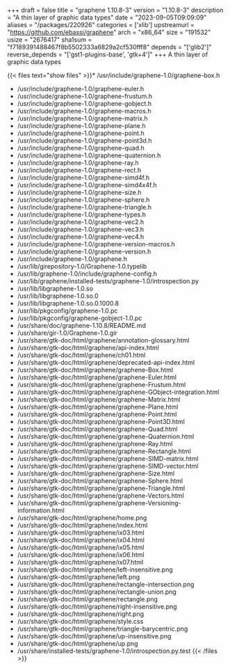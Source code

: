 +++
draft = false
title = "graphene 1.10.8-3"
version = "1.10.8-3"
description = "A thin layer of graphic data types"
date = "2023-09-05T09:09:09"
aliases = "/packages/220926"
categories = ['xlib']
upstreamurl = "https://github.com/ebassi/graphene"
arch = "x86_64"
size = "191532"
usize = "2676417"
sha1sum = "f7189391488467f8b5502333a6829a2cf530fff8"
depends = "['glib2']"
reverse_depends = "['gst1-plugins-base', 'gtk+4']"
+++
A thin layer of graphic data types

{{< files text="show files" >}}* /usr/include/graphene-1.0/graphene-box.h
* /usr/include/graphene-1.0/graphene-euler.h
* /usr/include/graphene-1.0/graphene-frustum.h
* /usr/include/graphene-1.0/graphene-gobject.h
* /usr/include/graphene-1.0/graphene-macros.h
* /usr/include/graphene-1.0/graphene-matrix.h
* /usr/include/graphene-1.0/graphene-plane.h
* /usr/include/graphene-1.0/graphene-point.h
* /usr/include/graphene-1.0/graphene-point3d.h
* /usr/include/graphene-1.0/graphene-quad.h
* /usr/include/graphene-1.0/graphene-quaternion.h
* /usr/include/graphene-1.0/graphene-ray.h
* /usr/include/graphene-1.0/graphene-rect.h
* /usr/include/graphene-1.0/graphene-simd4f.h
* /usr/include/graphene-1.0/graphene-simd4x4f.h
* /usr/include/graphene-1.0/graphene-size.h
* /usr/include/graphene-1.0/graphene-sphere.h
* /usr/include/graphene-1.0/graphene-triangle.h
* /usr/include/graphene-1.0/graphene-types.h
* /usr/include/graphene-1.0/graphene-vec2.h
* /usr/include/graphene-1.0/graphene-vec3.h
* /usr/include/graphene-1.0/graphene-vec4.h
* /usr/include/graphene-1.0/graphene-version-macros.h
* /usr/include/graphene-1.0/graphene-version.h
* /usr/include/graphene-1.0/graphene.h
* /usr/lib/girepository-1.0/Graphene-1.0.typelib
* /usr/lib/graphene-1.0/include/graphene-config.h
* /usr/lib/graphene/installed-tests/graphene-1.0/introspection.py
* /usr/lib/libgraphene-1.0.so
* /usr/lib/libgraphene-1.0.so.0
* /usr/lib/libgraphene-1.0.so.0.1000.8
* /usr/lib/pkgconfig/graphene-1.0.pc
* /usr/lib/pkgconfig/graphene-gobject-1.0.pc
* /usr/share/doc/graphene-1.10.8/README.md
* /usr/share/gir-1.0/Graphene-1.0.gir
* /usr/share/gtk-doc/html/graphene/annotation-glossary.html
* /usr/share/gtk-doc/html/graphene/api-index.html
* /usr/share/gtk-doc/html/graphene/ch01.html
* /usr/share/gtk-doc/html/graphene/deprecated-api-index.html
* /usr/share/gtk-doc/html/graphene/graphene-Box.html
* /usr/share/gtk-doc/html/graphene/graphene-Euler.html
* /usr/share/gtk-doc/html/graphene/graphene-Frustum.html
* /usr/share/gtk-doc/html/graphene/graphene-GObject-integration.html
* /usr/share/gtk-doc/html/graphene/graphene-Matrix.html
* /usr/share/gtk-doc/html/graphene/graphene-Plane.html
* /usr/share/gtk-doc/html/graphene/graphene-Point.html
* /usr/share/gtk-doc/html/graphene/graphene-Point3D.html
* /usr/share/gtk-doc/html/graphene/graphene-Quad.html
* /usr/share/gtk-doc/html/graphene/graphene-Quaternion.html
* /usr/share/gtk-doc/html/graphene/graphene-Ray.html
* /usr/share/gtk-doc/html/graphene/graphene-Rectangle.html
* /usr/share/gtk-doc/html/graphene/graphene-SIMD-matrix.html
* /usr/share/gtk-doc/html/graphene/graphene-SIMD-vector.html
* /usr/share/gtk-doc/html/graphene/graphene-Size.html
* /usr/share/gtk-doc/html/graphene/graphene-Sphere.html
* /usr/share/gtk-doc/html/graphene/graphene-Triangle.html
* /usr/share/gtk-doc/html/graphene/graphene-Vectors.html
* /usr/share/gtk-doc/html/graphene/graphene-Versioning-information.html
* /usr/share/gtk-doc/html/graphene/home.png
* /usr/share/gtk-doc/html/graphene/index.html
* /usr/share/gtk-doc/html/graphene/ix03.html
* /usr/share/gtk-doc/html/graphene/ix04.html
* /usr/share/gtk-doc/html/graphene/ix05.html
* /usr/share/gtk-doc/html/graphene/ix06.html
* /usr/share/gtk-doc/html/graphene/ix07.html
* /usr/share/gtk-doc/html/graphene/left-insensitive.png
* /usr/share/gtk-doc/html/graphene/left.png
* /usr/share/gtk-doc/html/graphene/rectangle-intersection.png
* /usr/share/gtk-doc/html/graphene/rectangle-union.png
* /usr/share/gtk-doc/html/graphene/rectangle.png
* /usr/share/gtk-doc/html/graphene/right-insensitive.png
* /usr/share/gtk-doc/html/graphene/right.png
* /usr/share/gtk-doc/html/graphene/style.css
* /usr/share/gtk-doc/html/graphene/triangle-barycentric.png
* /usr/share/gtk-doc/html/graphene/up-insensitive.png
* /usr/share/gtk-doc/html/graphene/up.png
* /usr/share/installed-tests/graphene-1.0/introspection.py.test
{{< /files >}}